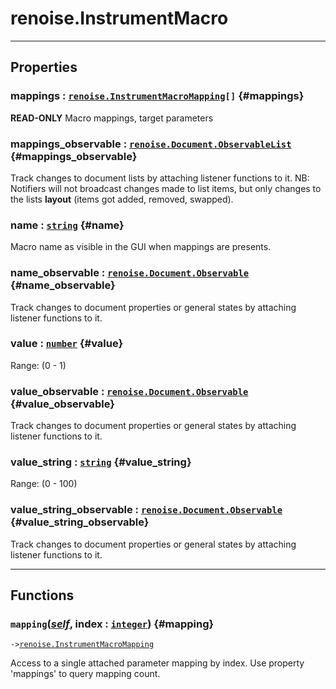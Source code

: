 # renoise.InstrumentMacro  

---  
## Properties
### mappings : [`renoise.InstrumentMacroMapping`](/API/renoise/renoise.InstrumentMacroMapping.md)`[]` {#mappings}
**READ-ONLY** Macro mappings, target parameters

### mappings_observable : [`renoise.Document.ObservableList`](/API/renoise/renoise.Document.ObservableList.md) {#mappings_observable}
Track changes to document lists by attaching listener functions to it.
NB: Notifiers will not broadcast changes made to list items, but only changes
to the lists **layout** (items got added, removed, swapped).

### name : [`string`](/API/builtins/string.md) {#name}
Macro name as visible in the GUI when mappings are presents.

### name_observable : [`renoise.Document.Observable`](/API/renoise/renoise.Document.Observable.md) {#name_observable}
Track changes to document properties or general states by attaching listener
functions to it.

### value : [`number`](/API/builtins/number.md) {#value}
Range: (0 - 1)

### value_observable : [`renoise.Document.Observable`](/API/renoise/renoise.Document.Observable.md) {#value_observable}
Track changes to document properties or general states by attaching listener
functions to it.

### value_string : [`string`](/API/builtins/string.md) {#value_string}
Range: (0 - 100)

### value_string_observable : [`renoise.Document.Observable`](/API/renoise/renoise.Document.Observable.md) {#value_string_observable}
Track changes to document properties or general states by attaching listener
functions to it.

  

---  
## Functions
### `mapping`([*self*](/API/builtins/self.md), index : [`integer`](/API/builtins/integer.md)) {#mapping}
`->`[`renoise.InstrumentMacroMapping`](/API/renoise/renoise.InstrumentMacroMapping.md)  

Access to a single attached parameter mapping by index. Use property
'mappings' to query mapping count.  

